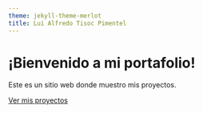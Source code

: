 ```yaml
---
theme: jekyll-theme-merlot
title: Lui Alfredo Tisoc Pimentel
---
```


# ¡Bienvenido a mi portafolio!
Este es un sitio web donde muestro mis proyectos.

[Ver mis proyectos](projects.md)
